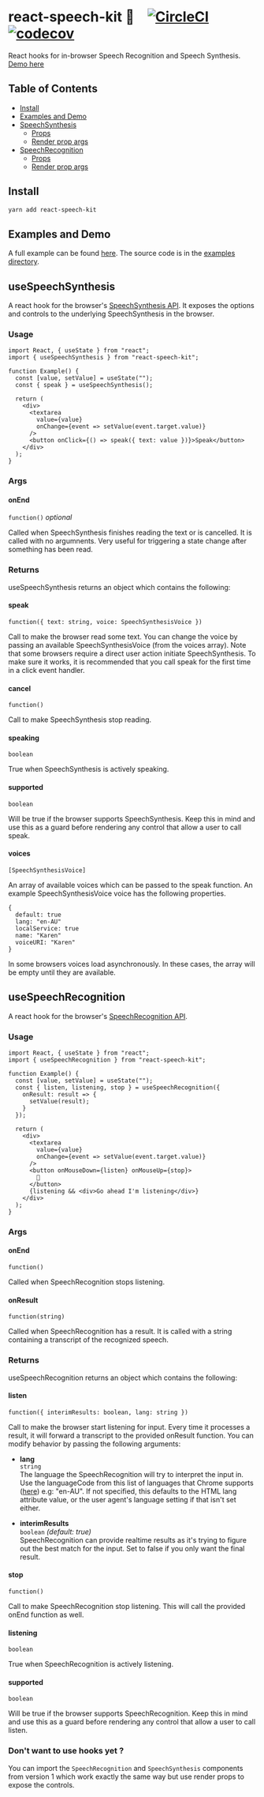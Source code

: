 # react-speech-kit 🎤&nbsp;&nbsp;&nbsp;&nbsp;[![CircleCI](https://circleci.com/gh/MikeyParton/react-speech-kit/tree/master.svg?style=shield)](https://circleci.com/gh/MikeyParton/react-speech-kit/tree/master) [![codecov](https://codecov.io/gh/MikeyParton/react-speech-kit/branch/master/graph/badge.svg)](https://codecov.io/gh/MikeyParton/react-speech-kit)
React hooks for in-browser Speech Recognition and Speech Synthesis.
[Demo here](https://mikeyparton.github.io/react-speech-kit/)

## Table of Contents

- [Install](#install)
- [Examples and Demo](#examples-and-demo)
- [SpeechSynthesis](#speechsynthesis)
  - [Props](#props)
  - [Render prop args](#render-prop-args)
- [SpeechRecognition](#speechrecognition)
  - [Props](#props-1)
  - [Render prop args](#render-prop-args-1)

## Install
```bash
yarn add react-speech-kit
```

## Examples and Demo
A full example can be found [here](https://mikeyparton.github.io/react-speech-kit/). The source code is in the [examples directory](https://github.com/MikeyParton/react-speech-kit/tree/master/examples/src).

## useSpeechSynthesis
A react hook for the browser's [SpeechSynthesis API](https://developer.mozilla.org/en-US/docs/Web/API/SpeechSynthesis). It exposes the options and controls to the underlying SpeechSynthesis in the browser.

### Usage
```
import React, { useState } from "react";
import { useSpeechSynthesis } from "react-speech-kit";

function Example() {
  const [value, setValue] = useState("");
  const { speak } = useSpeechSynthesis();

  return (
    <div>
      <textarea
        value={value}
        onChange={event => setValue(event.target.value)}
      />
      <button onClick={() => speak({ text: value })}>Speak</button>
    </div>
  );
}
```

### Args

#### onEnd
`function()` _optional_

Called when SpeechSynthesis finishes reading the text or is cancelled. It is called with no argumnents. Very useful for triggering a state change after something has been read.

### Returns
useSpeechSynthesis returns an object which contains the following:

#### speak
`function({ text: string, voice: SpeechSynthesisVoice })`

Call to make the browser read some text. You can change the voice by passing an available SpeechSynthesisVoice (from the voices array). Note that some browsers require a direct user action initiate SpeechSynthesis. To make sure it works, it is recommended that you call speak for the first time in a click event handler.

#### cancel
`function()`

Call to make SpeechSynthesis stop reading.

#### speaking
`boolean`

True when SpeechSynthesis is actively speaking.

#### supported
`boolean`

Will be true if the browser supports SpeechSynthesis. Keep this in mind and use this as a guard before rendering any control that allow a user to call speak.

#### voices
`[SpeechSynthesisVoice]`

An array of available voices which can be passed to the speak function. An example SpeechSynthesisVoice voice has the following properties.
```
{
  default: true
  lang: "en-AU"
  localService: true
  name: "Karen"
  voiceURI: "Karen"
}
```
In some browsers voices load asynchronously. In these cases, the array will be empty until they are available.

## useSpeechRecognition
A react hook for the browser's [SpeechRecognition API](https://developer.mozilla.org/en-US/docs/Web/API/SpeechRecognition).

### Usage
```
import React, { useState } from "react";
import { useSpeechRecognition } from "react-speech-kit";

function Example() {
  const [value, setValue] = useState("");
  const { listen, listening, stop } = useSpeechRecognition({
    onResult: result => {
      setValue(result);
    }
  });

  return (
    <div>
      <textarea
        value={value}
        onChange={event => setValue(event.target.value)}
      />
      <button onMouseDown={listen} onMouseUp={stop}>
        🎤
      </button>
      {listening && <div>Go ahead I'm listening</div>}
    </div>
  );
}
```

### Args

#### onEnd
`function()`

Called when SpeechRecognition stops listening.

#### onResult
`function(string)`

Called when SpeechRecognition has a result. It is called with a string containing a transcript of the recognized speech.

### Returns
useSpeechRecognition returns an object which contains the following:

#### listen
`function({ interimResults: boolean, lang: string })`

Call to make the browser start listening for input. Every time it processes a result, it will forward a transcript to the provided onResult function. You can modify behavior by passing the following arguments:

- **lang**  
   `string`  
   The language the SpeechRecognition will try to interpret the input in. Use the languageCode from this list of languages that Chrome supports ([here](https://cloud.google.com/speech-to-text/docs/languages)) e.g: "en-AU". If not specified, this defaults to the HTML lang attribute value, or the user agent's language setting if that isn't set either.

- **interimResults**  
   `boolean` _(default: true)_   
   SpeechRecognition can provide realtime results as it's trying to figure out the best match for the input. Set to false if you only want the final result.

#### stop
`function()`

Call to make SpeechRecognition stop listening. This will call the provided onEnd function as well.

#### listening
`boolean`

True when SpeechRecognition is actively listening.

#### supported
`boolean`

Will be true if the browser supports SpeechRecognition. Keep this in mind and use this as a guard before rendering any control that allow a user to call listen.

### Don't want to use hooks yet ?
You can import the `SpeechRecognition` and `SpeechSynthesis` components from version 1 which work exactly the same way but use render props to expose the controls.
